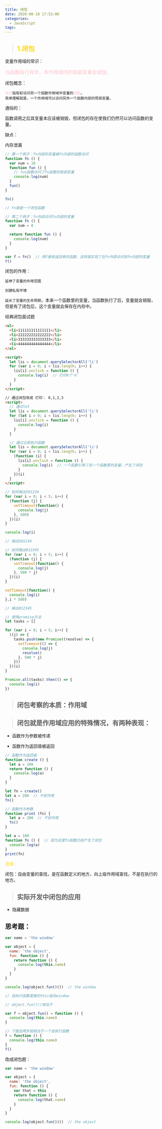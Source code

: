 ```yaml
---
title: 闭包
date: 2020-08-18 17:53:00
categories:
  - JavaScript
tags: 
---
```


> ## <font color="gold">1.闭包</font>

变量作用域的常识：

<font color="pink" size="3"> 当函数执行完毕，本作用域内的局部变量会销毁。</font>

闭包概念：

<code><font color="pink">闭包</font>指有权访问另一个函数作用域中变量的<font color="pink">函数</font>。 简单理解就是，一个作用域可以访问另外一个函数内部的局部变量。</code>

通俗的：

函数调用之后其变量本应该被销毁，但闭包的存在使我们仍然可以访问函数的变量。

缺点：

内存泄漏

```js
// 第一个例子：fn内部的变量被fn内部的函数访问
function fn () {
  var num = 10
  function fun () {
    // fun函数访问了fn函数的局部变量
    console.log(num)
  }
  fun()
}

fn()

// fn就是一个闭包函数

// 第二个例子：fn外部访问fn内部的变量
function fn () {
  var num = 8

  return function fun () {
    console.log(num)
  }
}

var f = fn()  // 用f接收返回来的函数，这样就实现了在fn外部访问到fn内部的变量
f()
```
闭包的作用：

<code>延伸了变量的作用范围</code>

<code>创建私有环境</code>

<code>延长了变量的生命周期</code>，本来一个函数里的变量，当函数执行了后，变量就会销毁，但是有了闭包后，这个变量就会保存在内存中。

经典闭包面试题
```html
<ul>
  <li>111111111111111</li>
  <li>222222222222222</li>
  <li>333333333333333</li>
  <li>444444444444444</li>
</ul>

<script>
  let lis = document.querySelectorAll('li')
  for (var i = 0; i < lis.length; i++) {
    lis[i].onclick = function () {
      console.log(i)  // 打印4个‘4’
    }
  }
</script>

// 通过闭包改成 打印： 0,1,2,3
<script>
  // 通过let
  let lis = document.querySelectorAll('li')
  for (let i = 0; i < lis.length; i++) {
    lis[i].onclick = function () {
      console.log(i)
    }
  }

  // 通过立即执行函数
  let lis = document.querySelectorAll('li')
  for (var i = 0; i < lis.length; i++) {
    (function (i) {
      lis[i].onclick = function () {
        console.log(i)  // 一个函数引用了另一个函数里的变量，产生了闭包
      }
    })(i)
  }
</script>

```
```js
// 如何输出501234
for (var i = 0; i < 5; i++) {
  (function (j) {
    setTimeout(function() {
      console.log(j)
    }, 500)
  })(i)
}

console.log(i)

// 输出501234
```
```js
// 如何输出012345
for (var i = 0; i < 5; i++) {
  (function (j) {
    setTimeout(function() {
      console.log(j)
    }, 500 * j)
  })(i)
}

setTimeout(function() {
  console.log(i)
},i * 500)

// 输出012345

// 使用promise方法
let tasks = []

for (var i = 0; i < 5; i++) {
  ((j) => {
    tasks.push(new Promise((resolve) => {
      setTimeout(() => {
        console.log(j)
        resolve()
      }, 500 * j)
    }))
  })(i)
}

Promise.all(tasks).then(() => {
  console.log(i)
})
```

> ## 闭包考察的本质：作用域

> ## 闭包就是作用域应用的特殊情况，有两种表现：

+ 函数作为参数被传递

+ 函数作为返回值被返回

```js
// 函数作为返回值
function create () {
  let a = 100
  return function () {
    console.log(a)
  }
}

let fn = create()
let a = 200  // 干扰作用
fn()
```

```js
// 函数作为参数
function print (fn) {
  let a = 200  // 干扰作用
  fn()
}

let a = 100
function fn () {  // 因为这里fn函数已经产生了闭包
  console.log(a)
}
print(fn)
```

<font color="gold">总结：</font>

闭包：自由变量的查找，是在函数定义的地方，向上级作用域查找，不是在执行的地方。

> ## 实际开发中闭包的应用

+ 隐藏数据

## 思考题：
```js
var name = 'the window'

var object = {
  name: 'the object',
  fun: function () {
    return function () {
      console.log(this.name)
    }
  }
}

console.log(object.fun()())  // the window

// 自执行函数里面的this指向window

// object.fun()()相当于

var f = object.fun() = function () {
  console.log(this.name)
}

// 下面这两步就相当于一个自执行函数
f = function () {
  console.log(this.name)
}
f()
```
改成闭包题：
```js
var name = 'the window'

var object = {
  name: 'the object',
  fun: function () {
    var that = this
    return function () {
      console.log(that.name)
    }
  }
}

console.log(object.fun()())  // the object
```



